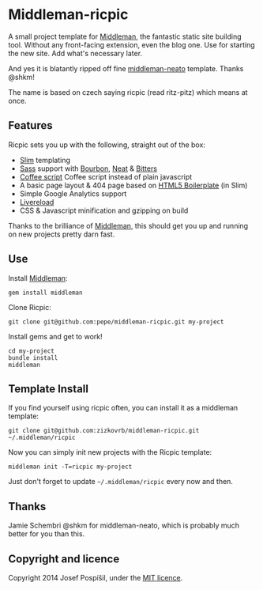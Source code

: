 # Middleman-ricpic

A small project template for [Middleman], the fantastic static site building
tool. Without any front-facing extension, even the blog one. Use for starting
the new site. Add what's necessary later.

And yes it is blatantly ripped off fine [middleman-neato] template. Thanks @shkm!

The name is based on czech saying ricpic (read ritz-pitz) which means at once.


## Features

Ricpic sets you up with the following, straight out of the box:

- [Slim](http://slim-lang.com/) templating
- [Sass](http://sass-lang.com/) support with [Bourbon](http://bourbon.io/),
  [Neat](http://neat.bourbon.io/) & [Bitters](http://bitters.bourbon.io)
- [Coffee script](http://coffeescript.org) Coffee script instead of plain javascript
- A basic page layout & 404 page based on
  [HTML5 Boilerplate](http://html5boilerplate.com/) (in Slim)
- Simple Google Analytics support
- [Livereload](https://github.com/middleman/middleman-livereload)
- CSS & Javascript minification and gzipping on build

Thanks to the brilliance of [Middleman], this should get you up and running on new projects pretty darn fast.


## Use

Install [Middleman]:

    gem install middleman


Clone Ricpic:

    git clone git@github.com:pepe/middleman-ricpic.git my-project

Install gems and get to work!

    cd my-project
    bundle install
    middleman


## Template Install

If you find yourself using ricpic often, you can install it as a middleman template:

    git clone git@github.com:zizkovrb/middleman-ricpic.git ~/.middleman/ricpic

Now you can simply init new projects with the Ricpic template:

    middleman init -T=ricpic my-project

Just don't forget to update `~/.middleman/ricpic` every now and then.

## Thanks

Jamie Schembri @shkm for middleman-neato, which is probably much better for you than this.

## Copyright and licence

Copyright 2014 Josef Pospíšil, under the [MIT licence](LICENSE).

  [middleman]: http://middlemanapp.com/
  [middleman-neato]: http://github.com/shkm/middleman-neato/

